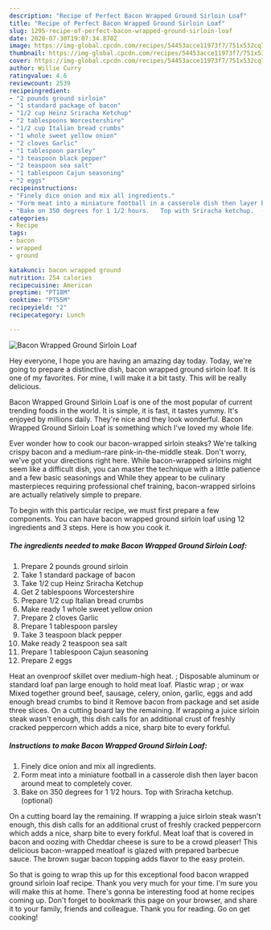 ```yaml
---
description: "Recipe of Perfect Bacon Wrapped Ground Sirloin Loaf"
title: "Recipe of Perfect Bacon Wrapped Ground Sirloin Loaf"
slug: 1295-recipe-of-perfect-bacon-wrapped-ground-sirloin-loaf
date: 2020-07-30T19:07:34.870Z
image: https://img-global.cpcdn.com/recipes/54453acce11973f7/751x532cq70/bacon-wrapped-ground-sirloin-loaf-recipe-main-photo.jpg
thumbnail: https://img-global.cpcdn.com/recipes/54453acce11973f7/751x532cq70/bacon-wrapped-ground-sirloin-loaf-recipe-main-photo.jpg
cover: https://img-global.cpcdn.com/recipes/54453acce11973f7/751x532cq70/bacon-wrapped-ground-sirloin-loaf-recipe-main-photo.jpg
author: Willie Curry
ratingvalue: 4.6
reviewcount: 2539
recipeingredient:
- "2 pounds ground sirloin"
- "1 standard package of bacon"
- "1/2 cup Heinz Sriracha Ketchup"
- "2 tablespoons Worcestershire"
- "1/2 cup Italian bread crumbs"
- "1 whole sweet yellow onion"
- "2 cloves Garlic"
- "1 tablespoon parsley"
- "3 teaspoon black pepper"
- "2 teaspoon sea salt"
- "1 tablespoon Cajun seasoning"
- "2 eggs"
recipeinstructions:
- "Finely dice onion and mix all ingredients."
- "Form meat into a miniature football in a casserole dish then layer bacon around meat to completely cover."
- "Bake on 350 degrees for 1 1/2 hours.   Top with Sriracha ketchup.  (optional)"
categories:
- Recipe
tags:
- bacon
- wrapped
- ground

katakunci: bacon wrapped ground 
nutrition: 254 calories
recipecuisine: American
preptime: "PT18M"
cooktime: "PT55M"
recipeyield: "2"
recipecategory: Lunch

---
```



![Bacon Wrapped Ground Sirloin Loaf](https://img-global.cpcdn.com/recipes/54453acce11973f7/751x532cq70/bacon-wrapped-ground-sirloin-loaf-recipe-main-photo.jpg)

Hey everyone, I hope you are having an amazing day today. Today, we're going to prepare a distinctive dish, bacon wrapped ground sirloin loaf. It is one of my favorites. For mine, I will make it a bit tasty. This will be really delicious.

Bacon Wrapped Ground Sirloin Loaf is one of the most popular of current trending foods in the world. It is simple, it is fast, it tastes yummy. It's enjoyed by millions daily. They're nice and they look wonderful. Bacon Wrapped Ground Sirloin Loaf is something which I've loved my whole life.

Ever wonder how to cook our bacon-wrapped sirloin steaks? We&#39;re talking crispy bacon and a medium-rare pink-in-the-middle steak. Don&#39;t worry, we&#39;ve got your directions right here. While bacon-wrapped sirloins might seem like a difficult dish, you can master the technique with a little patience and a few basic seasonings and While they appear to be culinary masterpieces requiring professional chef training, bacon-wrapped sirloins are actually relatively simple to prepare.


To begin with this particular recipe, we must first prepare a few components. You can have bacon wrapped ground sirloin loaf using 12 ingredients and 3 steps. Here is how you cook it.

<!--inarticleads1-->

##### The ingredients needed to make Bacon Wrapped Ground Sirloin Loaf:

1. Prepare 2 pounds ground sirloin
1. Take 1 standard package of bacon
1. Take 1/2 cup Heinz Sriracha Ketchup
1. Get 2 tablespoons Worcestershire
1. Prepare 1/2 cup Italian bread crumbs
1. Make ready 1 whole sweet yellow onion
1. Prepare 2 cloves Garlic
1. Prepare 1 tablespoon parsley
1. Take 3 teaspoon black pepper
1. Make ready 2 teaspoon sea salt
1. Prepare 1 tablespoon Cajun seasoning
1. Prepare 2 eggs


Heat an ovenproof skillet over medium-high heat. ; Disposable aluminum or standard loaf pan large enough to hold meat loaf. Plastic wrap ; or wax Mixed together ground beef, sausage, celery, onion, garlic, eggs and add enough bread crumbs to bind it Remove bacon from package and set aside three slices. On a cutting board lay the remaining. If wrapping a juice sirloin steak wasn&#39;t enough, this dish calls for an additional crust of freshly cracked peppercorn which adds a nice, sharp bite to every forkful. 

<!--inarticleads2-->

##### Instructions to make Bacon Wrapped Ground Sirloin Loaf:

1. Finely dice onion and mix all ingredients.
1. Form meat into a miniature football in a casserole dish then layer bacon around meat to completely cover.
1. Bake on 350 degrees for 1 1/2 hours.   Top with Sriracha ketchup.  (optional)


On a cutting board lay the remaining. If wrapping a juice sirloin steak wasn&#39;t enough, this dish calls for an additional crust of freshly cracked peppercorn which adds a nice, sharp bite to every forkful. Meat loaf that is covered in bacon and oozing with Cheddar cheese is sure to be a crowd pleaser! This delicious bacon-wrapped meatloaf is glazed with prepared barbecue sauce. The brown sugar bacon topping adds flavor to the easy protein. 

So that is going to wrap this up for this exceptional food bacon wrapped ground sirloin loaf recipe. Thank you very much for your time. I'm sure you will make this at home. There's gonna be interesting food at home recipes coming up. Don't forget to bookmark this page on your browser, and share it to your family, friends and colleague. Thank you for reading. Go on get cooking!
